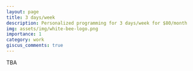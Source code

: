 ```yaml
---
layout: page
title: 3 days/week
description: Personalized programming for 3 days/week for $80/month
img: assets/img/white-bee-logo.png
importance: 1
category: work
giscus_comments: true
---
```


TBA
